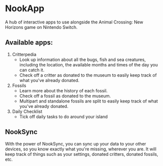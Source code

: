 # NookApp
A hub of interactive apps to use alongside the Animal Crossing: New Horizons 
game on Nintendo Switch.

## Available apps:
1. Critterpedia
    - Look up information about all the bugs, fish and sea creatures, including the location,
      the available months and times of the day you can catch it.
    - Check off a critter as donated to the museum to easily keep 
      track of what you've already donated.
2. Fossils
    - Learn more about the history of each fossil.
    - Check off a fossil as donated to the museum.
    - Multipart and standalone fossils are split to easily keep track of 
      what you've already donated.
3. Daily Checklist
    - Tick off daily tasks to do around your island
    
      
## NookSync
With the power of NookSync, you can sync up your data to your other devices, so you know exactly what you're missing, wherever you are. It will keep track of things such as your settings, donated critters, donated fossils, etc.
